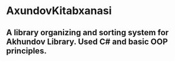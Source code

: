 # AxundovKitabxanasi
## A library organizing and sorting system for Akhundov Library. Used C# and basic OOP principles.
